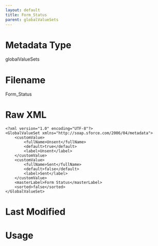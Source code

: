 ```yaml
---
layout: default
title: Form_Status
parent: globalValueSets
---
```

# Metadata Type
globalValueSets


# Filename 
Form_Status


# Raw XML
```
<?xml version="1.0" encoding="UTF-8"?>
<GlobalValueSet xmlns="http://soap.sforce.com/2006/04/metadata">
    <customValue>
        <fullName>Unsent</fullName>
        <default>true</default>
        <label>Unsent</label>
    </customValue>
    <customValue>
        <fullName>Sent</fullName>
        <default>false</default>
        <label>Sent</label>
    </customValue>
    <masterLabel>Form Status</masterLabel>
    <sorted>false</sorted>
</GlobalValueSet>
```


# Last Modified


# Usage
